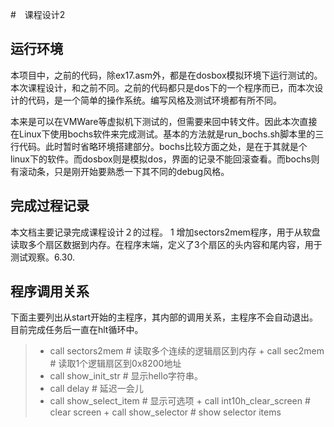 
#　课程设计2　

## 运行环境
本项目中，之前的代码，除ex17.asm外，都是在dosbox模拟环境下运行测试的。本次课程设计，和之前不同。之前的代码都只是dos下的一个程序而已，而本次设计的代码，是一个简单的操作系统。编写风格及测试环境都有所不同。

本来是可以在VMWare等虚拟机下测试的，但需要来回中转文件。因此本次直接在Linux下使用bochs软件来完成测试。基本的方法就是run_bochs.sh脚本里的三行代码。此时暂时省略环境搭建部分。bochs比较方面之处，是在于其就是个linux下的软件。而dosbox则是模拟dos，界面的记录不能回滚查看。而bochs则有滚动条，只是刚开始要熟悉一下其不同的debug风格。

## 完成过程记录

本文档主要记录完成课程设计２的过程。
1 增加sectors2mem程序，用于从软盘读取多个扇区数据到内存。在程序末端，定义了3个扇区的头内容和尾内容，用于测试观察。6.30.




## 程序调用关系
下面主要列出从start开始的主程序，其内部的调用关系，主程序不会自动退出。目前完成任务后一直在hlt循环中。

> * call sectors2mem  # 读取多个连续的逻辑扇区到内存
     + call sec2mem   # 读取1个逻辑扇区到0x8200地址
> * call show_init_str # 显示hello字符串。
> * call delay         # 延迟一会儿
> * call show_select_item           # 显示可选项
     + call int10h_clear_screen     # clear screen
     + call show_selector           # show selector items



